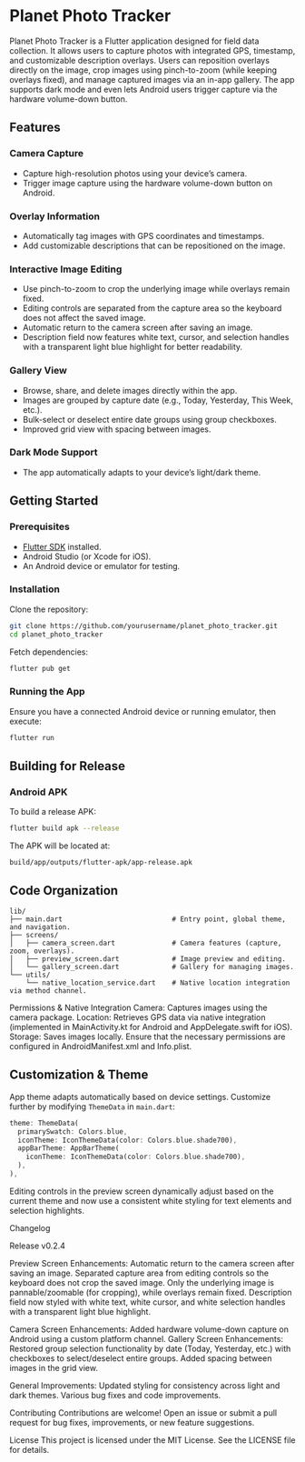 # Planet Photo Tracker

Planet Photo Tracker is a Flutter application designed for field data collection. It allows users to capture photos with integrated GPS, timestamp, and customizable description overlays. Users can reposition overlays directly on the image, crop images using pinch-to-zoom (while keeping overlays fixed), and manage captured images via an in-app gallery. The app supports dark mode and even lets Android users trigger capture via the hardware volume-down button.

## Features

### Camera Capture
- Capture high-resolution photos using your device’s camera.
- Trigger image capture using the hardware volume-down button on Android.

### Overlay Information
- Automatically tag images with GPS coordinates and timestamps.
- Add customizable descriptions that can be repositioned on the image.

### Interactive Image Editing
- Use pinch-to-zoom to crop the underlying image while overlays remain fixed.
- Editing controls are separated from the capture area so the keyboard does not affect the saved image.
- Automatic return to the camera screen after saving an image.
- Description field now features white text, cursor, and selection handles with a transparent light blue highlight for better readability.

### Gallery View
- Browse, share, and delete images directly within the app.
- Images are grouped by capture date (e.g., Today, Yesterday, This Week, etc.).
- Bulk-select or deselect entire date groups using group checkboxes.
- Improved grid view with spacing between images.

### Dark Mode Support
- The app automatically adapts to your device’s light/dark theme.

## Getting Started

### Prerequisites
- [Flutter SDK](https://flutter.dev/docs/get-started/install) installed.
- Android Studio (or Xcode for iOS).
- An Android device or emulator for testing.

### Installation
Clone the repository:

```bash
git clone https://github.com/yourusername/planet_photo_tracker.git
cd planet_photo_tracker
```

Fetch dependencies:

```bash
flutter pub get
```

### Running the App
Ensure you have a connected Android device or running emulator, then execute:

```bash
flutter run
```

## Building for Release

### Android APK
To build a release APK:

```bash
flutter build apk --release
```
The APK will be located at:
```
build/app/outputs/flutter-apk/app-release.apk
```

## Code Organization

```
lib/
├── main.dart                           # Entry point, global theme, and navigation.
├── screens/
│   ├── camera_screen.dart              # Camera features (capture, zoom, overlays).
│   ├── preview_screen.dart             # Image preview and editing.
│   └── gallery_screen.dart             # Gallery for managing images.
└── utils/
    └── native_location_service.dart    # Native location integration via method channel.
```

Permissions & Native Integration
Camera: Captures images using the camera package.
Location: Retrieves GPS data via native integration (implemented in MainActivity.kt for Android and AppDelegate.swift for iOS).
Storage: Saves images locally.
Ensure that the necessary permissions are configured in AndroidManifest.xml and Info.plist.



## Customization & Theme
App theme adapts automatically based on device settings. Customize further by modifying `ThemeData` in `main.dart`:

```dart
theme: ThemeData(
  primarySwatch: Colors.blue,
  iconTheme: IconThemeData(color: Colors.blue.shade700),
  appBarTheme: AppBarTheme(
    iconTheme: IconThemeData(color: Colors.blue.shade700),
  ),
),
```

Editing controls in the preview screen dynamically adjust based on the current theme and now use a consistent white styling for text elements and selection highlights.

Changelog

Release v0.2.4

Preview Screen Enhancements:
Automatic return to the camera screen after saving an image.
Separated capture area from editing controls so the keyboard does not crop the saved image.
Only the underlying image is pannable/zoomable (for cropping), while overlays remain fixed.
Description field now styled with white text, white cursor, and white selection handles with a transparent light blue highlight.

Camera Screen Enhancements:
Added hardware volume-down capture on Android using a custom platform channel.
Gallery Screen Enhancements:
Restored group selection functionality by date (Today, Yesterday, etc.) with checkboxes to select/deselect entire groups.
Added spacing between images in the grid view.

General Improvements:
Updated styling for consistency across light and dark themes.
Various bug fixes and code improvements.

Contributing
Contributions are welcome! Open an issue or submit a pull request for bug fixes, improvements, or new feature suggestions.

License
This project is licensed under the MIT License. See the LICENSE file for details.


